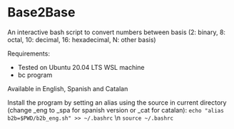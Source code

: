 # Base2Base
An interactive bash script to convert numbers between basis (2: binary, 8: octal, 10: decimal, 16: hexadecimal, N: other basis)

Requirements: 
+ Tested on Ubuntu 20.04 LTS WSL machine
+ bc program

Available in English, Spanish and Catalan

Install the program by setting an alias using the source in current directory (change _eng to _spa for spanish version or _cat for catalan):
`echo "alias b2b=$PWD/b2b_eng.sh" >> ~/.bashrc` \n
`source ~/.bashrc`



  
  
